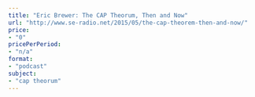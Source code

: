 ```yaml
---
title: "Eric Brewer: The CAP Theorum, Then and Now"
url: "http://www.se-radio.net/2015/05/the-cap-theorem-then-and-now/"
price: 
- "0"
pricePerPeriod: 
- "n/a"
format: 
- "podcast"
subject: 
- "cap theorum"
---
```

